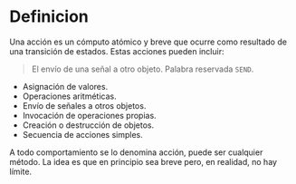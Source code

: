 
#  Definicion

Una acción es un cómputo atómico y breve que ocurre como resultado de una transición de estados. Estas acciones pueden incluir:

> El envío de una señal a otro objeto. Palabra reservada `SEND`.

- Asignación de valores.
- Operaciones aritméticas.
- Envío de señales a otros objetos.
- Invocación de operaciones propias.
- Creación o destrucción de objetos.
- Secuencia de acciones simples.

A todo comportamiento se lo denomina acción, puede ser cualquier método. La idea es que en principio sea breve pero, en realidad, no hay límite.
